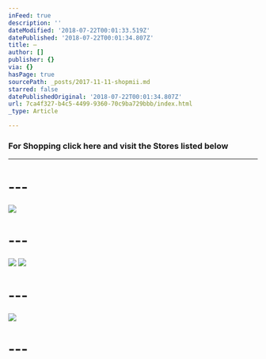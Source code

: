 ```yaml
---
inFeed: true
description: ''
dateModified: '2018-07-22T00:01:33.519Z'
datePublished: '2018-07-22T00:01:34.807Z'
title: —
author: []
publisher: {}
via: {}
hasPage: true
sourcePath: _posts/2017-11-11-shopmii.md
starred: false
datePublishedOriginal: '2018-07-22T00:01:34.807Z'
url: 7ca4f327-b4c5-4499-9360-70c9ba729bbb/index.html
_type: Article

---
```

### **For Shopping click here and visit the Stores listed below**

---

# ---
![](https://the-grid-user-content.s3-us-west-2.amazonaws.com/6294d514-bec5-44b2-abc5-3cea165ae715.jpg)

# ---
![](https://the-grid-user-content.s3-us-west-2.amazonaws.com/370fbbe4-af53-4c63-8e75-24edf843d54a.png)
![](https://the-grid-user-content.s3-us-west-2.amazonaws.com/888e877b-0c08-4e42-9468-a387396ba247.png)

# ---
![](https://the-grid-user-content.s3-us-west-2.amazonaws.com/78555029-5426-4063-9c00-1435818723c0.png)

# ---